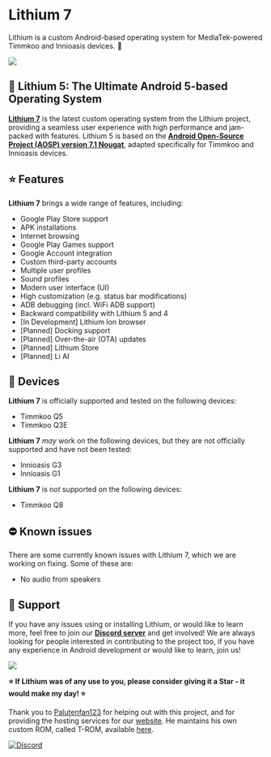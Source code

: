 # Lithium 7
Lithium is a custom Android-based operating system for MediaTek-powered Timmkoo and Innioasis devices. 📱

[<img src="https://github.com/user-attachments/assets/7fe76dd2-d329-420f-a809-7424960cf766">](https://discord.gg/3zbfaTNN7V)

## 🧪 Lithium 5: The Ultimate Android 5-based Operating System

**[Lithium 7](https://lithium.timmkoo.de)** is the latest custom operating system from the Lithium project, providing a seamless user experience with high performance and jam-packed with features. Lithium 5 is based on the **[Android Open-Source Project (AOSP) version 7.1 Nougat](https://developer.android.com/about/versions/nougat/android-7.1)**, adapted specifically for Timmkoo and Innioasis devices.

## ⭐ Features

**Lithium 7** brings a wide range of features, including:

- Google Play Store support
- APK installations
- Internet browsing
- Google Play Games support
- Google Account integration
- Custom third-party accounts
- Multiple user profiles
- Sound profiles
- Modern user interface (UI)
- High customization (e.g. status bar modifications)
- ADB debugging (incl. WiFi ADB support)
- Backward compatibility with Lithium 5 and 4
- [In Development] Lithium Ion browser
- [Planned] Docking support
- [Planned] Over-the-air (OTA) updates
- [Planned] Lithium Store
- [Planned] Li AI

## 📱 Devices

**Lithium 7** is officially supported and tested on the following devices:

- Timmkoo Q5
- Timmkoo Q3E
  
**Lithium 7** *may* work on the following devices, but they are not officially supported and have not been tested:

- Innioasis G3
- Innioasis G1
  
**Lithium 7** is *not* supported on the following devices:

- Timmkoo Q8

## ⛔ Known issues

There are some currently known issues with Lithium 7, which we are working on fixing. Some of these are:

- No audio from speakers

## 🤝 Support

If you have any issues using or installing Lithium, or would like to learn more, feel free to join our **[Discord server](https://discord.gg/3zbfaTNN7V)** and get involved! We are always looking for people interested in contributing to the project too, if you have any experience in Android development or would like to learn, join us!

[<img src="https://github.com/user-attachments/assets/f61046f5-1dc5-4b0c-87f8-4a94d6cbac96">](https://discord.gg/3zbfaTNN7V)

**⭐ If Lithium was of any use to you, please consider giving it a Star - it would make my day! ⭐**

Thank you to [Palutenfan123](https://github.com/timmkoo) for helping out with this project, and for providing the hosting services for our [website](https://lithium.timmkoo.de). He maintains his own custom ROM, called T-ROM, available [here](https://timmkoo.de).

[![Discord](https://img.shields.io/badge/Discord-%235865F2.svg?style=for-the-badge&logo=discord&logoColor=white)](https://discord.gg/3zbfaTNN7V)
